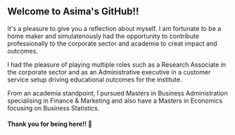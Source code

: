 ## Welcome to Asima's GitHub!!

It's a pleasure to give you a reflection about myself. I am fortunate to be a home maker and simulatenously had the opportunity to contribute professionally to the corporate sector and academia to creat impact and outcomes.

I had the pleasure of playing multiple roles such as a Research Associate in the corporate sector and as an Administrative executive in a customer service setup driving educational outcomes for the institute.

From an academia standpoint, I pursued Masters in Business Administration specialising in Finance & Marketing and also have a Masters in Economics focusing on Business Statistics.



#### Thank you for being here!! 👋



<!--
**asima001/asima001** is a ✨ _special_ ✨ repository because its `README.md` (this file) appears on your GitHub profile.

Here are some ideas to get you started:

- 🔭 I’m currently working on ...
- 🌱 I’m currently learning ...
- 👯 I’m looking to collaborate on ...
- 🤔 I’m looking for help with ...
- 💬 Ask me about ...
- 📫 How to reach me: ...
- 😄 Pronouns: ...
- ⚡ Fun fact: ...
-->
